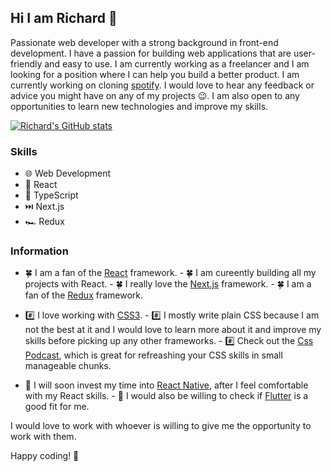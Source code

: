 ## Hi I am Richard 👋

Passionate web developer with a strong background in front-end development. I have a passion for building web applications that are user-friendly and easy to use. I am currently working as a freelancer and I am looking for a position where I can help you build a better product. I am currently working on cloning [spotify](https://github.com/ricahardHaggioGwati/Spotify-clone). I would love to hear any feedback or advice you might have on any of my projects 😉. I am also open to any opportunities to learn new technologies and improve my skills.

[![Richard's GitHub stats](https://github-readme-stats.vercel.app/api?username=richardHaggioGwati)](https://github.com/richardHaggioGwati/github-readme-stats)

### Skills
- 🌐 Web Development
- 📱 React
- 🦖 TypeScript
- ⏭️ Next.js
- 🏎️ Redux

### Information

- 🍀 I am a fan of the [React](https://reactjs.org/) framework.
        - 🍀 I am cureently building all my projects with React.
        - 🍀 I really love the [Next.js](https://nextjs.org/) framework.
        - 🍀 I am a fan of the [Redux](https://redux.js.org/) framework.

- #️⃣ I love working with [CSS3](https://www.w3.org/Style/CSS/).
        - #️⃣ I mostly write plain CSS because I am not the best at it and I would love to learn more about it and improve my skills before picking up any other frameworks.
                - #️⃣ Check out the [Css Podcast](https://thecsspodcast.libsyn.com/), which is great for refreashing your CSS skills in small manageable chunks.

- 💮 I will soon invest my time into [React Native](https://reactnative.dev/), after I feel comfortable with my React skills.
        - 💮 I would also be willing to check if [Flutter](https://flutter.dev/) is a good fit for me.

I would love to work with whoever is willing to give me the opportunity to work with them.

Happy coding! 🤗
